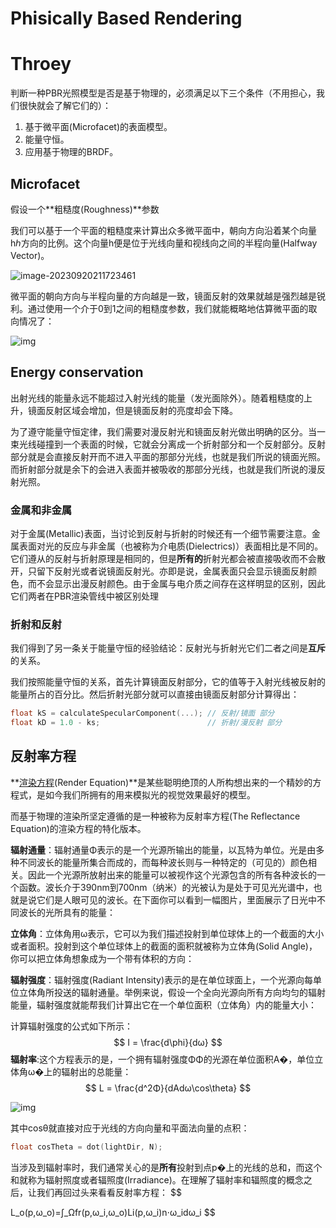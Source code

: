 # Phisically Based Rendering

# Throey

判断一种PBR光照模型是否是基于物理的，必须满足以下三个条件（不用担心，我们很快就会了解它们的）：

1. 基于微平面(Microfacet)的表面模型。
2. 能量守恒。
3. 应用基于物理的BRDF。

## Microfacet

假设一个**粗糙度(Roughness)**参数

我们可以基于一个平面的粗糙度来计算出众多微平面中，朝向方向沿着某个向量hℎ方向的比例。这个向量h便是位于光线向量和视线向之间的半程向量(Halfway Vector)。

![image-20230920211723461](D:\Program\OpenGL\LearnOpenGL\PBR.assets\image-20230920211723461.png)

微平面的朝向方向与半程向量的方向越是一致，镜面反射的效果就越是强烈越是锐利。通过使用一个介于0到1之间的粗糙度参数，我们就能概略地估算微平面的取向情况了：

![img](D:\Program\OpenGL\LearnOpenGL\PBR.assets\ndf.png)

## Energy conservation

出射光线的能量永远不能超过入射光线的能量（发光面除外）。随着粗糙度的上升，镜面反射区域会增加，但是镜面反射的亮度却会下降。

为了遵守能量守恒定律，我们需要对漫反射光和镜面反射光做出明确的区分。当一束光线碰撞到一个表面的时候，它就会分离成一个折射部分和一个反射部分。反射部分就是会直接反射开而不进入平面的那部分光线，也就是我们所说的镜面光照。而折射部分就是余下的会进入表面并被吸收的那部分光线，也就是我们所说的漫反射光照。

### 金属和非金属

对于金属(Metallic)表面，当讨论到反射与折射的时候还有一个细节需要注意。金属表面对光的反应与非金属（也被称为介电质(Dielectrics)）表面相比是不同的。它们遵从的反射与折射原理是相同的，但是**所有的**折射光都会被直接吸收而不会散开，只留下反射光或者说镜面反射光。亦即是说，金属表面只会显示镜面反射颜色，而不会显示出漫反射颜色。由于金属与电介质之间存在这样明显的区别，因此它们两者在PBR渲染管线中被区别处理



### 折射和反射	

我们得到了另一条关于能量守恒的经验结论：反射光与折射光它们二者之间是**互斥**的关系。

我们按照能量守恒的关系，首先计算镜面反射部分，它的值等于入射光线被反射的能量所占的百分比。然后折射光部分就可以直接由镜面反射部分计算得出：

```c++
float kS = calculateSpecularComponent(...); // 反射/镜面 部分
float kD = 1.0 - ks;                        // 折射/漫反射 部分
```

## 反射率方程

**[渲染方程](https://learnopengl.com/wiki-rendereuqation)(Render Equation)**是某些聪明绝顶的人所构想出来的一个精妙的方程式，是如今我们所拥有的用来模拟光的视觉效果最好的模型。

而基于物理的渲染所坚定遵循的是一种被称为反射率方程(The Reflectance Equation)的渲染方程的特化版本。

**辐射通量**：辐射通量Φ表示的是一个光源所输出的能量，以瓦特为单位。光是由多种不同波长的能量所集合而成的，而每种波长则与一种特定的（可见的）颜色相关。因此一个光源所放射出来的能量可以被视作这个光源包含的所有各种波长的一个函数。波长介于390nm到700nm（纳米）的光被认为是处于可见光光谱中，也就是说它们是人眼可见的波长。在下面你可以看到一幅图片，里面展示了日光中不同波长的光所具有的能量：

**立体角**：立体角用ω表示，它可以为我们描述投射到单位球体上的一个截面的大小或者面积。投射到这个单位球体上的截面的面积就被称为立体角(Solid Angle)，你可以把立体角想象成为一个带有体积的方向：

**辐射强度**：辐射强度(Radiant Intensity)表示的是在单位球面上，一个光源向每单位立体角所投送的辐射通量。举例来说，假设一个全向光源向所有方向均匀的辐射能量，辐射强度就能帮我们计算出它在一个单位面积（立体角）内的能量大小：

计算辐射强度的公式如下所示：
$$
I = \frac{d\phi}{dω}
$$
**辐射率**:这个方程表示的是，一个拥有辐射强度ΦΦ的光源在单位面积A�，单位立体角ω�上的辐射出的总能量：
$$
L = \frac{d^2Φ}{dAdω\cos\theta}
$$


![img](D:\Program\OpenGL\LearnOpenGL\PBR.assets\radiance.png)

其中cosθ就直接对应于光线的方向向量和平面法向量的点积：

```c++
float cosTheta = dot(lightDir, N);
```

当涉及到辐射率时，我们通常关心的是**所有**投射到点p�上的光线的总和，而这个和就称为辐射照度或者辐照度(Irradiance)。在理解了辐射率和辐照度的概念之后，让我们再回过头来看看反射率方程：
$$

L_o(p,ω_o)=∫_Ωfr(p,ω_i,ω_o)Li(p,ω_i)n⋅ω_idω_i
$$
